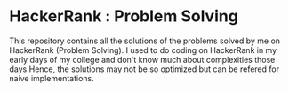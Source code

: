 # HackerRank : Problem Solving
This repository contains all the solutions of the problems solved by me on HackerRank (Problem Solving).
I used to do coding on HackerRank in my early days of my college and don't know much about complexities those days.Hence, the solutions may not be so optimized but can be refered for naive implementations.
